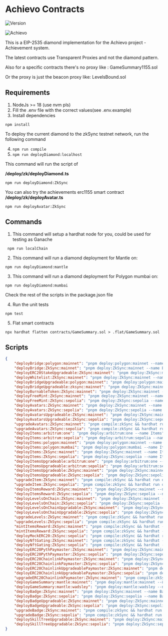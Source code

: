 # Achievo Contracts

![Version](https://img.shields.io/badge/version-0.19.0-brightgreen)

![Achievo](https://docs.achievo.xyz/assets/images/achievo_hero-c6f48974170f838b624d0b30ef52735f.png)

This is a EIP-2535 diamond implementation for the Achievo project - Achievement system.

The latest contracts use Transparent Proxies and not the diamond pattern.

Also for a specific contracts there's no proxy like : GameSummary1155.sol

Or the proxy is just the beacon proxy like: LevelsBound.sol

## Requirements

1. NodeJs >= 18 (use nvm pls)
2. Fill the .env file with the correct values(see .env.example)
3. Install dependencies

```shell
npm install
```

To deploy the current diamond to the zkSync testnet network, run the following command

4. `npm run compile`
5. `npm run deployDiamond:localhost`

This command will run the script of

**/deploy/zk/deployDiamond.ts**

```shell
npm run deployDiamond:ZkSync
```

You can also try the achievements erc1155 smart contract
**/deploy/zk/deployAvatar.ts**

```shell
npm run deployAvatar:ZkSync
```

## Commands

1. This command will setup a hardhat node for you, could be used for testing as Ganache

```shell
 npm run localChain
```

2. This command will run a diamond deployment for Mantle on:

```shell
npm run deployDiamond:mantle
```

3. This command will run a diamond deployment for Polygon mumbai on:

```shell
npm run deployDiamond:mumbai
```

Check the rest of the scripts in the package.json file

4. Run the unit tests

```shell
npm test
```

5. Flat smart contracts

```shell
npx hardhat flatten contracts/GameSummary.sol > .flat/GameSummary.sol
```

## Scripts

```json
{
    "deployBridge:polygon:mainnet": "pnpm deploy:polygon:mainnet --name BridgePolygon",
    "deployBridge:ZkSync:mainnet": "pnpm deploy:ZkSync:mainnet --name BridgeZkSync",
    "deployERC20StakeUpgradeable:ZkSync:mainnet": "pnpm deploy:ZkSync:mainnet --name ERC20StakeV1",
    "deployWhitelist:ZkSync:mainnet": "pnpm deploy:ZkSync:mainnet --name Whitelist",
    "deployBridgeUpgradeable:polygon:mainnet": "pnpm deploy:polygon:mainnet --name BridgeUpgradeablePolygon",
    "deployBridgeUpgradeable:zksync:mainnet": "pnpm deploy:ZkSync:mainnet --name BridgeUpgradeableZkSync",
    "deployBurnableToken:ZkSync:mainnet": "pnpm deploy:ZkSync:mainnet --name ZkSpork",
    "deployFreeMint:ZkSync:mainnet": "pnpm deploy:ZkSync:mainnet --name FreeMint",
    "deployFreeMint:ZkSync:sepolia": "pnpm deploy:ZkSync:sepolia --name FreeMint",
    "deployAvatars:ZkSync:mainnet": "pnpm deploy:ZkSync:mainnet --name Avatars",
    "deployAvatars:ZkSync:sepolia": "pnpm deploy:ZkSync:sepolia --name Avatars",
    "deployAvatarsUpgradeable:ZkSync:mainnet": "pnpm deploy:ZkSync:mainnet --name AvatarsUpgradable",
    "deployAvatarsUpgradeable:ZkSync:sepolia": "pnpm deploy:ZkSync:sepolia --name AvatarsUpgradable",
    "upgradeAvatars:ZkSync:mainnet": "pnpm compile:zkSync && hardhat run deploy/upgrades/upgradeAvatars.mainnet.ts --config zkSync.config.ts --network zkSync",
    "upgradeAvatars:ZkSync:sepolia": "pnpm compile:zkSync && hardhat run deploy/upgrades/upgradeAvatars.testnet.ts --config zkSync.config.ts --network zkSyncSepolia",
    "deployItems:arbitrum:one": "pnpm deploy:arbitrum:one --name Items",
    "deployItems:arbitrum:sepolia": "pnpm deploy:arbitrum:sepolia --name Items",
    "deployItems:polygon:mainnet": "pnpm deploy:polygon:mainnet --name Items",
    "deployItems:polygon:mumbai": "pnpm deploy:polygon:mumbai --name Items",
    "deployItems:ZkSync:mainnet": "pnpm deploy:ZkSync:mainnet --name Items",
    "deployItems:ZkSync:sepolia": "pnpm deploy:ZkSync:sepolia --name Items",
    "deployItemsUpgradeable:arbitrum:one": "pnpm deploy:arbitrum:one --name ItemsUpgradable",
    "deployItemsUpgradeable:arbitrum:sepolia": "pnpm deploy:arbitrum:sepolia --name ItemsUpgradable",
    "deployItemsUpgradeable:ZkSync:mainnet": "pnpm deploy:ZkSync:mainnet --name ItemsUpgradable",
    "deployItemsUpgradeable:ZkSync:sepolia": "pnpm deploy:ZkSync:sepolia --name ItemsUpgradable",
    "upgradeItem:ZkSync:mainnet": "pnpm compile:zkSync && hardhat run deploy/upgrades/upgradeItem.mainnet.ts --config zkSync.config.ts --network zkSync",
    "upgradeItem:ZkSync:sepolia": "pnpm compile:zkSync && hardhat run deploy/upgrades/upgradeItem.testnet.ts --config zkSync.config.ts --network zkSyncSepolia",
    "deployItemsReward:ZkSync:mainnet": "pnpm deploy:ZkSync:mainnet --name RewardItems",
    "deployItemsReward:ZkSync:sepolia": "pnpm deploy:ZkSync:sepolia --name RewardItems",
    "deployLevelsOnChain:ZkSync:mainnet": "pnpm deploy:ZkSync:mainnet --name Levels",
    "deployLevelsOnChain:ZkSync:sepolia": "pnpm deploy:ZkSync:sepolia --name Levels",
    "deployLevelsOnChainUpgradable:ZkSync:mainnet": "pnpm deploy:ZkSync:mainnet --name LevelsUpgradable",
    "deployLevelsOnChainUpgradable:ZkSync:sepolia": "pnpm deploy:ZkSync:sepolia --name LevelsUpgradable",
    "upgradeLevels:ZkSync:mainnet": "pnpm compile:zkSync && hardhat run deploy/upgrades/upgradeLevels.mainnet.ts --config zkSync.config.ts --network zkSync",
    "upgradeLevels:ZkSync:sepolia": "pnpm compile:zkSync && hardhat run deploy/upgrades/upgradeLevels.testnet.ts --config zkSync.config.ts --network zkSyncSepolia",
    "mintItemsReward:ZkSync:mainnet": "pnpm compile:zkSync && hardhat --config zkSync.config.ts deploy-zksync --network zkSync --script mints/mintRewardItems.ts",
    "mintItemsReward:ZkSync:sepolia": "pnpm compile:zkSync && hardhat --config zkSync.config.ts deploy-zksync --network zkSyncSepolia --script mints/mintRewardItems.ts",
    "deployMockERC20:ZkSync:sepolia": "pnpm compile:zkSync && hardhat run deploy/deployMockERC20.testnet.ts --network zkSyncSepolia --config zkSync.config.ts",
    "deployNftGating:ZkSync:mainnet": "pnpm compile:zkSync && hardhat --config zkSync.config.ts deploy-zksync --network zkSync --script deployNFTGating.mainnet.ts",
    "deployNftGating:ZkSync:sepolia": "pnpm compile:zkSync && hardhat --config zkSync.config.ts deploy-zksync --network zkSyncSepolia --script deployNFTGating.testnet.ts",
    "deployERC20PythPaymaster:ZkSync:mainnet": "pnpm deploy:ZkSync:mainnet --name PaymasterPyth",
    "deployERC20PythPaymaster:ZkSync:sepolia": "pnpm deploy:ZkSync:sepolia --name PaymasterPyth",
    "deployERC20ChainlinkPaymaster:ZkSync:mainnet": "pnpm deploy:ZkSync:mainnet --name PaymasterChainlink",
    "deployERC20ChainlinkPaymaster:ZkSync:sepolia": "pnpm deploy:ZkSync:sepolia --name PaymasterChainlink",
    "deployERC20ChainlinkUpgradeablePaymaster:ZkSync:mainnet": "pnpm deploy:ZkSync:mainnet --name PaymasterChainlinkUpgradable",
    "deployERC20ChainlinkUpgradeablePaymaster:ZkSync:sepolia": "pnpm deploy:ZkSync:sepolia --name PaymasterChainlinkUpgradable",
    "upgradeERC20ChainlinkPaymaster:ZkSync:mainnet": "pnpm compile:zkSync && hardhat run deploy/upgrades/upgradeERC20ChainlinkPaymaster.mainnet.ts --config zkSync.config.ts --network zkSync",
    "deployGameSummary:mantle:mainnet": "pnpm deploy:mantle:mainnet --name GameSummary",
    "deployGameSummary:mantle:wadsley": "pnpm deploy:mantle:wadsley --name GameSummary",
    "deployBadge:ZkSync:mainnet": "pnpm deploy:ZkSync:mainnet --name Badge",
    "deployBadge:ZkSync:sepolia": "pnpm deploy:ZkSync:sepolia --name Badge",
    "deployBadgeUpgradeable:ZkSync:mainnet": "pnpm deploy:ZkSync:mainnet --name BadgeUpgradable",
    "deployBadgeUpgradeable:ZkSync:sepolia": "pnpm deploy:ZkSync:sepolia --name BadgeUpgradable",
    "upgradeBadge:ZkSync:mainnet": "pnpm compile:zkSync && hardhat run deploy/upgrades/upgradeBadge.mainnet.ts --config zkSync.config.ts --network zkSync",
    "upgradeBadge:ZkSync:sepolia": "pnpm compile:zkSync && hardhat run deploy/upgrades/upgradeBadge.testnet.ts --config zkSync.config.ts --network zkSyncSepolia",
    "deploySkillTreeUpgradable:ZkSync:mainnet": "pnpm deploy:ZkSync:mainnet --name SkillTreeUpgradable",
    "deploySkillTreeUpgradable:ZkSync:sepolia": "pnpm deploy:ZkSync:sepolia --name SkillTreeUpgradable"
}
```
